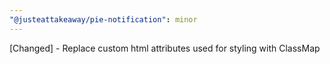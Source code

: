 ```yaml
---
"@justeattakeaway/pie-notification": minor
---
```


[Changed] - Replace custom html attributes used for styling with ClassMap
